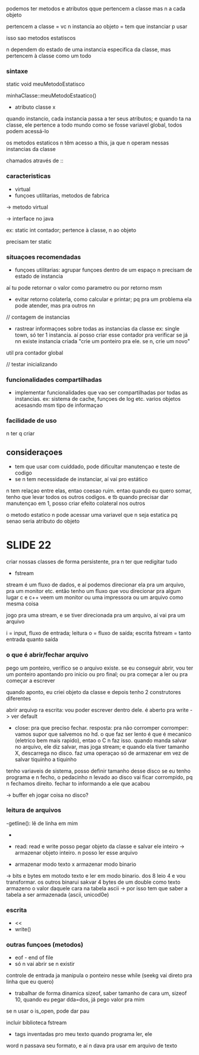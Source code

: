 podemos ter metodos e atributos qque pertencem a classe mas n a cada objeto

pertencem a classe = vc n instancia
ao objeto = tem que instanciar p usar

isso sao metodos estatiscos

n dependem do estado de uma instancia especifica da classe, mas pertencem à classe como um todo

### sintaxe

static void meuMetodoEstatisco

minhaClasse::meuMetodoEstaatico()

- atributo classe x 

quando instancio, cada instancia passa a ter seus atributos; e quando ta na classe, ele pertence a todo mundo como se fosse variavel global, todos podem acessá-lo

os metodos estaticos n têm acesso a this, ja que n operam nessas instancias da classe

chamados através de ::

### caracteristicas

- virtual
- funçoes utilitarias, metodos de fabrica

-> metodo virtual

-> interface no java

ex: static int contador;
pertence à classe, n ao objeto

precisam ter static

### situaçoes recomendadas

- funçoes utilitarias: agrupar funçoes dentro de um espaço
n precisam de estado de instancia

aí tu pode retornar o valor como parametro ou por retorno msm

- evitar retorno colaterla, como calcular e printar; pq pra um problema ela pode atender, mas pra outros nn

// contagem de instancias

- rastrear informaçoes sobre todas as instancias da classe
ex: single town, só ter 1 instancia. aí posso criar esse contador pra verificar se já nn existe instancia criada
"crie um ponteiro pra ele. se n, crie um novo"

util pra contador global

// testar inicializando

### funcionalidades compartilhadas

- implementar funcionalidades que vao ser compartilhadas por todas as instancias. ex: sistema de cache, funçoes de log etc. varios objetos acesasndo msm tipo de informaçao

### facilidade de uso

n ter q criar 

## consideraçoes

- tem que usar com cuiddado, pode dificultar manutençao e teste de codigo
- se n tem necessidade de instanciar, aí vai pro estático

n tem relaçao entre elas, entao coesao ruim. entao quando eu quero somar, tenho que levar todos os outros codigos. e tb quando precisar dar manutençao em 1, posso criar efeito colateral nos outros


o metodo estatico n pode acessar uma variavel que n seja estatica
pq senao seria atributo do objeto

# SLIDE 22

criar nossas classes de forma persistente, pra n ter que redigitar tudo

- fstream

stream é um fluxo de dados, e aí podemos direcionar ela pra um arquivo, pra um monitor etc. então tenho um fluxo que vou direcionar pra algum lugar
c e c++ veem um monitor ou uma impressora ou um arquivo como mesma coisa

jogo pra uma stream, e se tiver direcionada pra um arquivo, aí vai pra um arquivo

i = input, fluxo de entrada; leitura
o = fluxo de saída; escrita
fstream = tanto entrada quanto saída

### o que é abrir/fechar arquivo

pego um ponteiro, verifico se o arquivo existe. se eu conseguir abrir, vou ter um ponteiro apontando pro inicio ou pro final; ou pra começar a ler ou pra começar a escrever

quando aponto, eu criei objeto da classe e depois
tenho 2 construtores diferentes

abrir arquivp ra escrita: vou poder escrever dentro dele. é aberto pra write
-> ver default

- close: pra que preciso fechar.
resposta: pra não corromper
corromper: vamos supor que salvemos no hd. o que faz ser lento é que é mecanico (eletrico bem mais rapido), entao o C n faz isso. quando manda salvar no arquivo, ele diz salvar, mas joga stream; e quando ela tiver tamanho X, descarrega no disco. faz uma operaçao só de armazenar em vez de salvar tiquinho a tiquinho

tenho variaveis de sistema, posso definir tamanho desse disco
se eu tenho programa e n fecho, o pedacinho n levado ao disco vai ficar corrompido, pq n fechamos direito. fechar to informando a ele que acabou

-> buffer eh jogar coisa no disco?

### leitura de arquivos

-getline(): lê de linha em mim
- >>
- read: read e write posso pegar objeto da classe e salvar ele inteiro
-> armazenar objeto inteiro. n posso ler esse arquivo

- armazenar modo texto x armazenar modo binario

-> bits e bytes
em motodo texto e ler em modo binario. dos 8 leio 4 e vou transformar. os outros
binarui sakvar 4 bytes de um double
como texto armazeno o valor daquele cara na tabela ascii
-> por isso tem que saber a tabela a ser armazenada (ascii, unicod0e)

### escrita

- <<
- write()

### outras funçoes (metodos)

- eof - end of file
- só n vai abrir se n existir

controle de entrada ja manipula o ponteiro nesse while (seekg vai direto pra linha que eu quero)

- trabalhar de forma dinamica
sizeof, saber tamanho de cara um, sizeof 10, quando eu pegar dda=dos, já pego valor pra mim

se n usar o is_open, pode dar pau

incluir biblioteca fstream

- tags inventadas pro meu texto
quando programa ler, ele

word n passava seu formato, e aí n dava pra usar em arquivo de texto